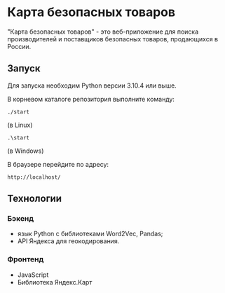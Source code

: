 # Карта безопасных товаров

"Карта безопасных товаров" - это веб-приложение для поиска производителей и поставщиков безопасных товаров, продающихся в России.

## Запуск

Для запуска необходим Python версии 3.10.4 или выше.

В корневом каталоге репозитория выполните команду:

```
./start
```
(в Linux)

```
.\start
```
(в Windows)

В браузере перейдите по адресу:

```
http://localhost/
```

## Технологии

### Бэкенд

- язык Python с библиотеками Word2Vec, Pandas;
- API Яндекса для геокодирования.

### Фронтенд

- JavaScript
- Библиотека Яндекс.Карт
